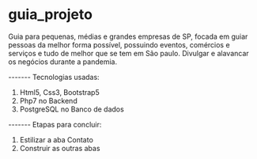# guia_projeto

Guia para pequenas, médias e grandes empresas de SP, focada em guiar pessoas da melhor forma possível, possuindo eventos, comércios e serviços e tudo de melhor que se tem em São paulo. Divulgar e alavancar os negócios durante a pandemia.

------- Tecnologias usadas:

1. Html5, Css3, Bootstrap5
2. Php7 no Backend
3. PostgreSQL no Banco de dados

------- Etapas para concluir:

1. Estilizar a aba Contato
2. Construir as outras abas


 
